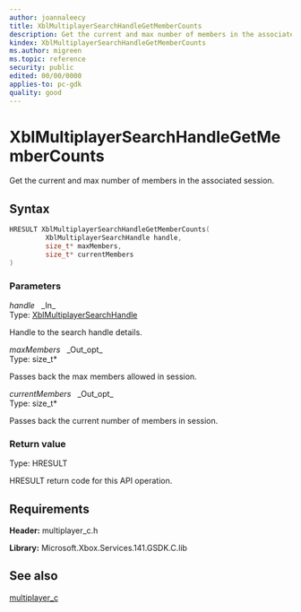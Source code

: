 ```yaml
---
author: joannaleecy
title: XblMultiplayerSearchHandleGetMemberCounts
description: Get the current and max number of members in the associated session.
kindex: XblMultiplayerSearchHandleGetMemberCounts
ms.author: migreen
ms.topic: reference
security: public
edited: 00/00/0000
applies-to: pc-gdk
quality: good
---
```


# XblMultiplayerSearchHandleGetMemberCounts  

Get the current and max number of members in the associated session.  

## Syntax  
  
```cpp
HRESULT XblMultiplayerSearchHandleGetMemberCounts(  
         XblMultiplayerSearchHandle handle,  
         size_t* maxMembers,  
         size_t* currentMembers  
)  
```  
  
### Parameters  
  
*handle* &nbsp;&nbsp;\_In\_  
Type: [XblMultiplayerSearchHandle](../handles/xblmultiplayersearchhandle.md)  
  
Handle to the search handle details.  
  
*maxMembers* &nbsp;&nbsp;\_Out\_opt\_  
Type: size_t*  
  
Passes back the max members allowed in session.  
  
*currentMembers* &nbsp;&nbsp;\_Out\_opt\_  
Type: size_t*  
  
Passes back the current number of members in session.  
  
  
### Return value  
Type: HRESULT
  
HRESULT return code for this API operation.
  
## Requirements  
  
**Header:** multiplayer_c.h
  
**Library:** Microsoft.Xbox.Services.141.GSDK.C.lib
  
## See also  
[multiplayer_c](../multiplayer_c_members.md)  
  
  